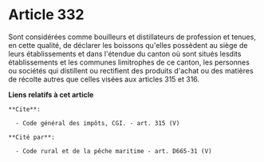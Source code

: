# Article 332

Sont considérées comme bouilleurs et distillateurs de profession et tenues, en cette qualité, de déclarer les boissons
qu'elles possèdent au siège de leurs établissements et dans l'étendue du canton où sont situés lesdits établissements et les
communes limitrophes de ce canton, les personnes ou sociétés qui distillent ou rectifient des produits d'achat ou des
matières de récolte autres que celles visées aux articles 315 et 316.

**Liens relatifs à cet article**

	**Cite**:

	  - Code général des impôts, CGI. - art. 315 (V)

	**Cité par**:

	  - Code rural et de la pêche maritime - art. D665-31 (V)
